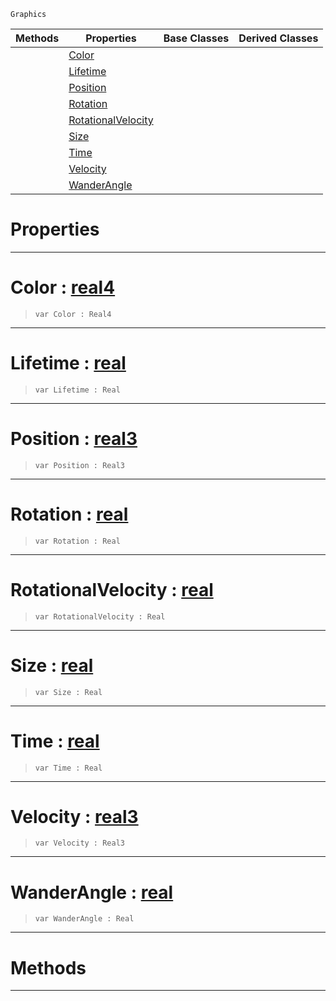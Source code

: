  `Graphics`

|Methods|Properties|Base Classes|Derived Classes|
|---|---|---|---|
| |[ Color](https://plasmaengine.github.io/PlasmaDocs/Plasma1/C++/code_reference/class_reference/particle.md#color-plasma-engine-docume)| | |
| |[ Lifetime](https://plasmaengine.github.io/PlasmaDocs/Plasma1/C++/code_reference/class_reference/particle.md#lifetime-plasma-engine-doc)| | |
| |[ Position](https://plasmaengine.github.io/PlasmaDocs/Plasma1/C++/code_reference/class_reference/particle.md#position-plasma-engine-doc)| | |
| |[ Rotation](https://plasmaengine.github.io/PlasmaDocs/Plasma1/C++/code_reference/class_reference/particle.md#rotation-plasma-engine-doc)| | |
| |[ RotationalVelocity](https://plasmaengine.github.io/PlasmaDocs/Plasma1/C++/code_reference/class_reference/particle.md#rotationalvelocity-plasma)| | |
| |[ Size](https://plasmaengine.github.io/PlasmaDocs/Plasma1/C++/code_reference/class_reference/particle.md#size-plasma-engine-documen)| | |
| |[ Time](https://plasmaengine.github.io/PlasmaDocs/Plasma1/C++/code_reference/class_reference/particle.md#time-plasma-engine-documen)| | |
| |[ Velocity](https://plasmaengine.github.io/PlasmaDocs/Plasma1/C++/code_reference/class_reference/particle.md#velocity-plasma-engine-doc)| | |
| |[ WanderAngle](https://plasmaengine.github.io/PlasmaDocs/Plasma1/C++/code_reference/class_reference/particle.md#wanderangle-plasma-engine)| | |


 #  Properties


---  
 #  Color : [real4](https://plasmaengine.github.io/PlasmaDocs/Plasma1/C++/code_reference/lightning_base_types/real4.md)

> 
> ``` lang=cpp, name=Lightning
> var Color : Real4


---  
 #  Lifetime : [real](https://plasmaengine.github.io/PlasmaDocs/Plasma1/C++/code_reference/lightning_base_types/real.md)

> 
> ``` lang=cpp, name=Lightning
> var Lifetime : Real


---  
 #  Position : [real3](https://plasmaengine.github.io/PlasmaDocs/Plasma1/C++/code_reference/lightning_base_types/real3.md)

> 
> ``` lang=cpp, name=Lightning
> var Position : Real3


---  
 #  Rotation : [real](https://plasmaengine.github.io/PlasmaDocs/Plasma1/C++/code_reference/lightning_base_types/real.md)

> 
> ``` lang=cpp, name=Lightning
> var Rotation : Real


---  
 #  RotationalVelocity : [real](https://plasmaengine.github.io/PlasmaDocs/Plasma1/C++/code_reference/lightning_base_types/real.md)

> 
> ``` lang=cpp, name=Lightning
> var RotationalVelocity : Real


---  
 #  Size : [real](https://plasmaengine.github.io/PlasmaDocs/Plasma1/C++/code_reference/lightning_base_types/real.md)

> 
> ``` lang=cpp, name=Lightning
> var Size : Real


---  
 #  Time : [real](https://plasmaengine.github.io/PlasmaDocs/Plasma1/C++/code_reference/lightning_base_types/real.md)

> 
> ``` lang=cpp, name=Lightning
> var Time : Real


---  
 #  Velocity : [real3](https://plasmaengine.github.io/PlasmaDocs/Plasma1/C++/code_reference/lightning_base_types/real3.md)

> 
> ``` lang=cpp, name=Lightning
> var Velocity : Real3


---  
 #  WanderAngle : [real](https://plasmaengine.github.io/PlasmaDocs/Plasma1/C++/code_reference/lightning_base_types/real.md)

> 
> ``` lang=cpp, name=Lightning
> var WanderAngle : Real


---  
 #  Methods


---  
 

 